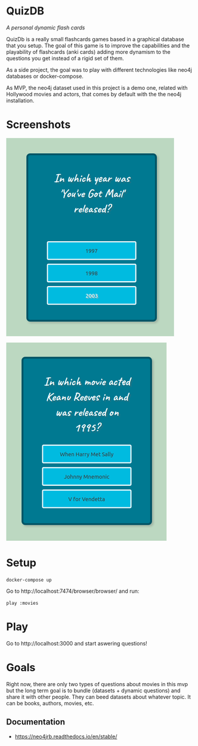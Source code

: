 # QuizDB

_A personal dynamic flash cards_

QuizDb is a really small flashcards games based in a graphical database that you setup.
The goal of this game is to improve the capabilities and the playability of 
flashcards (anki cards) adding more dynamism to the questions you get instead of a rigid set of them.

As a side project, the goal was to play with different technologies like neo4j databases or docker-compose.

As MVP, the neo4j dataset used in this project is a demo one, related with Hollywood movies and actors,
that comes by default with the the neo4j installation.

# Screenshots

![](./docs/question1.png)

![](./docs/question2.png)

# Setup

```docker-compose up```

Go to http://localhost:7474/browser/browser/ and run:

```play :movies```

# Play

Go to http://localhost:3000 and start aswering questions!

# Goals

Right now, there are only two types of questions about movies in this mvp but 
the long term goal is to bundle (datasets + dynamic questions) and share it 
with other people. They can beed datasets about whatever topic. It
can be books, authors, movies, etc. 

## Documentation

- https://neo4jrb.readthedocs.io/en/stable/
